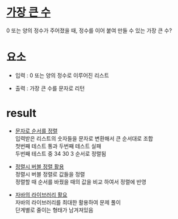 # [가장 큰 수](https://school.programmers.co.kr/learn/courses/10302/lessons/62948)

0 또는 양의 정수가 주어졌을 때, 정수를 이어 붙여 만들 수 있는 가장 큰 수?

# 요소

- 입력 : 0 또는 양의 정수로 이루어진 리스트

- 출력 : 가장 큰 수를 문자로 리턴

# result

- [문자로 순서를 정렬](/src/main/java/org/fstSolution.java)
<br/> 입력받은 리스트의 숫자들을 문자로 변환해서 큰 순서대로 조합
<br/> 첫번째 테스트 통과 두번째 테스트 실패
<br/> 두번째 테스트 중 34 30 3 순서로 정렬됨

- [정렬시 버블 정렬 활용](/src/main/java/org/sndSolution.java)
<br/> 정렬시 버블 정렬로 값들을 정렬
<br/> 정렬할 때 순서를 바꿨을 때의 값을 비교 하여서 정렬에 반영

- [자바의 라이브러리 활요](/src/main/java/org/trdSolution.java)
<br/> 자바의 라이브러리를 최대한 활용하여 문제 풀이
<br/> 단계별로 줄이는 형태가 남겨져있음
